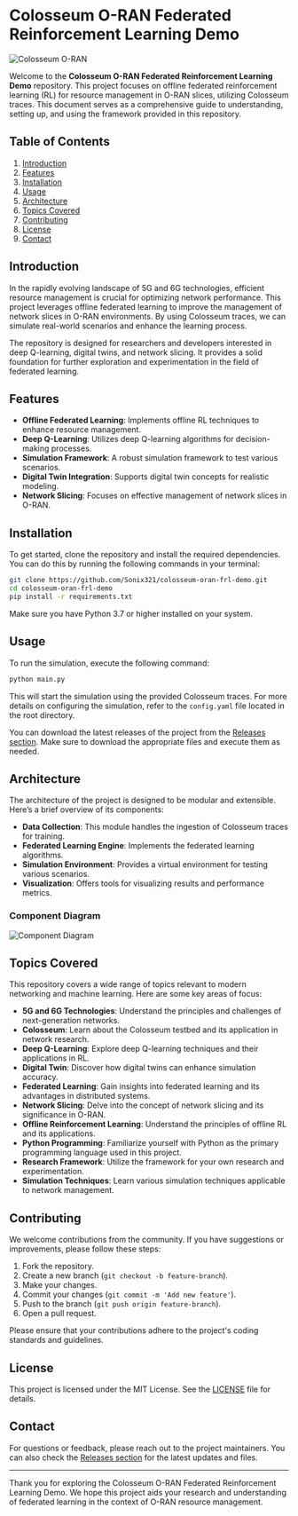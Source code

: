 # Colosseum O-RAN Federated Reinforcement Learning Demo

![Colosseum O-RAN](https://img.shields.io/badge/Colosseum%20O--RAN-Federated%20RL-brightgreen)

Welcome to the **Colosseum O-RAN Federated Reinforcement Learning Demo** repository. This project focuses on offline federated reinforcement learning (RL) for resource management in O-RAN slices, utilizing Colosseum traces. This document serves as a comprehensive guide to understanding, setting up, and using the framework provided in this repository.

## Table of Contents

1. [Introduction](#introduction)
2. [Features](#features)
3. [Installation](#installation)
4. [Usage](#usage)
5. [Architecture](#architecture)
6. [Topics Covered](#topics-covered)
7. [Contributing](#contributing)
8. [License](#license)
9. [Contact](#contact)

## Introduction

In the rapidly evolving landscape of 5G and 6G technologies, efficient resource management is crucial for optimizing network performance. This project leverages offline federated learning to improve the management of network slices in O-RAN environments. By using Colosseum traces, we can simulate real-world scenarios and enhance the learning process.

The repository is designed for researchers and developers interested in deep Q-learning, digital twins, and network slicing. It provides a solid foundation for further exploration and experimentation in the field of federated learning.

## Features

- **Offline Federated Learning**: Implements offline RL techniques to enhance resource management.
- **Deep Q-Learning**: Utilizes deep Q-learning algorithms for decision-making processes.
- **Simulation Framework**: A robust simulation framework to test various scenarios.
- **Digital Twin Integration**: Supports digital twin concepts for realistic modeling.
- **Network Slicing**: Focuses on effective management of network slices in O-RAN.

## Installation

To get started, clone the repository and install the required dependencies. You can do this by running the following commands in your terminal:

```bash
git clone https://github.com/Sonix321/colosseum-oran-frl-demo.git
cd colosseum-oran-frl-demo
pip install -r requirements.txt
```

Make sure you have Python 3.7 or higher installed on your system.

## Usage

To run the simulation, execute the following command:

```bash
python main.py
```

This will start the simulation using the provided Colosseum traces. For more details on configuring the simulation, refer to the `config.yaml` file located in the root directory.

You can download the latest releases of the project from the [Releases section](https://github.com/Sonix321/colosseum-oran-frl-demo/releases). Make sure to download the appropriate files and execute them as needed.

## Architecture

The architecture of the project is designed to be modular and extensible. Here’s a brief overview of its components:

- **Data Collection**: This module handles the ingestion of Colosseum traces for training.
- **Federated Learning Engine**: Implements the federated learning algorithms.
- **Simulation Environment**: Provides a virtual environment for testing various scenarios.
- **Visualization**: Offers tools for visualizing results and performance metrics.

### Component Diagram

![Component Diagram](https://example.com/component-diagram.png)

## Topics Covered

This repository covers a wide range of topics relevant to modern networking and machine learning. Here are some key areas of focus:

- **5G and 6G Technologies**: Understand the principles and challenges of next-generation networks.
- **Colosseum**: Learn about the Colosseum testbed and its application in network research.
- **Deep Q-Learning**: Explore deep Q-learning techniques and their applications in RL.
- **Digital Twin**: Discover how digital twins can enhance simulation accuracy.
- **Federated Learning**: Gain insights into federated learning and its advantages in distributed systems.
- **Network Slicing**: Delve into the concept of network slicing and its significance in O-RAN.
- **Offline Reinforcement Learning**: Understand the principles of offline RL and its applications.
- **Python Programming**: Familiarize yourself with Python as the primary programming language used in this project.
- **Research Framework**: Utilize the framework for your own research and experimentation.
- **Simulation Techniques**: Learn various simulation techniques applicable to network management.

## Contributing

We welcome contributions from the community. If you have suggestions or improvements, please follow these steps:

1. Fork the repository.
2. Create a new branch (`git checkout -b feature-branch`).
3. Make your changes.
4. Commit your changes (`git commit -m 'Add new feature'`).
5. Push to the branch (`git push origin feature-branch`).
6. Open a pull request.

Please ensure that your contributions adhere to the project's coding standards and guidelines.

## License

This project is licensed under the MIT License. See the [LICENSE](LICENSE) file for details.

## Contact

For questions or feedback, please reach out to the project maintainers. You can also check the [Releases section](https://github.com/Sonix321/colosseum-oran-frl-demo/releases) for the latest updates and files.

---

Thank you for exploring the Colosseum O-RAN Federated Reinforcement Learning Demo. We hope this project aids your research and understanding of federated learning in the context of O-RAN resource management.